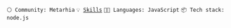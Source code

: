 <code>⚪ Community: Metarhia</code>
<code>💡 [Skills](SKILLS.md)</code>
<code>🧑‍💻 Languages: JavaScript</code>
<code>📦 Tech stack: node.js</code>
